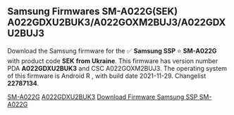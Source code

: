 <h2>Samsung Firmwares SM-A022G(SEK) A022GDXU2BUK3/A022GOXM2BUJ3/A022GDXU2BUJ3</h2>
Download the Samsung firmware for the ✅ <strong>Samsung SSP </strong> ⭐ <strong>SM-A022G</strong> with product code <strong>SEK</strong> <strong> from Ukraine</strong>. This firmware has version number PDA <strong>A022GDXU2BUK3</strong> and CSC A022GOXM2BUJ3. The operating system of this firmware is Android R , with build date 2021-11-29. Changelist <strong>22787134</strong>.


[SM-A022G](https://samfirm.shop/samsung/model/SM-A022G)
[A022GDXU2BUK3](https://samfirm.shop/samsung/pda/A022GDXU2BUK3)
[Download Firmware Samsung SSP SM-A022G](https://samfirm.shop/samsung/firmware/478501)
